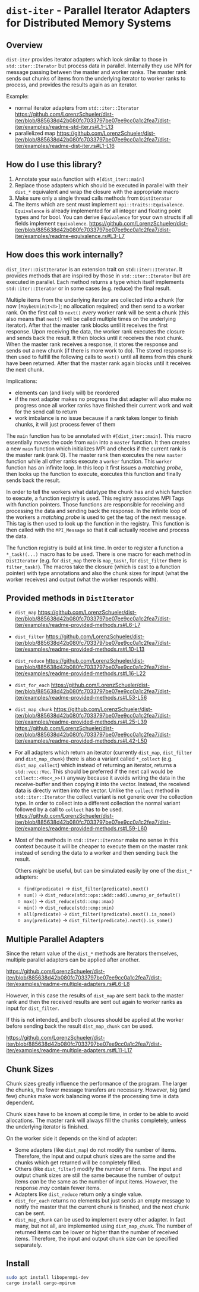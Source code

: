 # `dist-iter` - Parallel Iterator Adapters for Distributed Memory Systems

## Overview
`dist-iter` provides iterator adapters which look similar to those in `std::iter::Iterator` but process data in parallel.
Internally they use MPI for message passing between the master and worker ranks.
The master rank sends out chunks of items from the underlying iterator to worker ranks to process, and provides the results again as an iterator.

Example:
- normal iterator adapters from `std::iter::Iterator`
    https://github.com/LorenzSchueler/dist-iter/blob/885638d42b080fc7033797be07ee9cc0a1c2fea7/dist-iter/examples/readme-std-iter.rs#L1-L13
- parallelized map
    https://github.com/LorenzSchueler/dist-iter/blob/885638d42b080fc7033797be07ee9cc0a1c2fea7/dist-iter/examples/readme-dist-iter.rs#L1-L16

## How do I use this library?

1. Annotate your `main` function with `#[dist_iter::main]`
2. Replace those adapters which should be executed in parallel with their `dist_*` equivalent and wrap the closure with the appropriate macro
3. Make sure only a single thread calls methods from `DistIterator`
4. The items which are sent must implement `mpi::traits::Equivalence`. `Equivalence` is already implemented for all integer and floating point types and for bool. You can derive `Equivalence` for your own structs if all fields implement `Equivalence`.
    https://github.com/LorenzSchueler/dist-iter/blob/885638d42b080fc7033797be07ee9cc0a1c2fea7/dist-iter/examples/readme-equivalence.rs#L3-L7

## How does this work internally?

`dist_iter::DistIterator` is an extension trait on `std::iter::Iterator`.
It provides methods that are inspired by those in `std::iter::Iterator` but are executed in parallel.
Each method returns a type which itself implements `std::iter::Iterator` or in some cases (e.g. reduce) the final result.

Multiple items from the underlying iterator are collected into a chunk (for now `[MaybeUninit<T>]`; no allocation required) and then send to a worker rank.
On the first call to `next()` *every* worker rank will be sent a chunk (this also means that `next()` will be called multiple times on the underlying iterator).
After that the master rank blocks until it receives the first response.
Upon receiving the data, the worker rank executes the closure and sends back the result.
It then blocks until it receives the next chunk.
When the master rank receives a response, it stores the response and sends out a new chunk (if there is more work to do).
The stored response is then used to fulfill the following calls to `next()` until all items from this chunk have been returned.
After that the master rank again blocks until it receives the next chunk.

Implications:
- elements can (and likely will) be reordered
- if the next adapter makes no progress the dist adapter will also make no progress once all worker ranks have finished their current work and wait for the send call to return
- work imbalance is no issue because if a rank takes longer to finish chunks, it will just process fewer of them

The `main` function has to be annotated with `#[dist_iter::main]`.
This macro essentially moves the code from `main` into a `master` function.
It then creates a new `main` function which initializes MPI and checks if the current rank is the master rank (rank 0).
The master rank then executes the new `master` function while all other ranks execute a `worker` function.
This `worker` function has an infinite loop.
In this loop it first issues a *matching probe*, then looks up the function to execute, executes this function and finally sends back the result.

In order to tell the workers what datatype the chunk has and which function to execute, a function registry is used.
This registry associates MPI Tags with function pointers.
Those functions are responsible for receiving and processing the data and sending back the response. 
In the infinite loop of the workers a *matching probe* is used to get the tag of the next message.
This tag is then used to look up the function in the registry. 
This function is then called with the `MPI_Message` so that it call actually receive and process the data.

The function registry is build at link time.
In order to register a function a `*_task!(...)` macro has to be used.
There is one macro for each method in `DistIterator` (e.g. for `dist_map` there is `map_task!`, for `dist_filter` there is `filter_task!`).
The macros take the closure (which is cast to a function pointer) with type annotations and also the chunk sizes for input (what the worker receives) and output (what the worker responds with).

## Provided methods in `DistIterator`

- `dist_map`
    https://github.com/LorenzSchueler/dist-iter/blob/885638d42b080fc7033797be07ee9cc0a1c2fea7/dist-iter/examples/readme-provided-methods.rs#L6-L7
- `dist_filter`
    https://github.com/LorenzSchueler/dist-iter/blob/885638d42b080fc7033797be07ee9cc0a1c2fea7/dist-iter/examples/readme-provided-methods.rs#L10-L13
- `dist_reduce`
    https://github.com/LorenzSchueler/dist-iter/blob/885638d42b080fc7033797be07ee9cc0a1c2fea7/dist-iter/examples/readme-provided-methods.rs#L16-L22
- `dist_for_each`
    https://github.com/LorenzSchueler/dist-iter/blob/885638d42b080fc7033797be07ee9cc0a1c2fea7/dist-iter/examples/readme-provided-methods.rs#L53-L56
- `dist_map_chunk`
    https://github.com/LorenzSchueler/dist-iter/blob/885638d42b080fc7033797be07ee9cc0a1c2fea7/dist-iter/examples/readme-provided-methods.rs#L25-L39
    https://github.com/LorenzSchueler/dist-iter/blob/885638d42b080fc7033797be07ee9cc0a1c2fea7/dist-iter/examples/readme-provided-methods.rs#L42-L50
- For all adapters which return an iterator (currently `dist_map`, `dist_filter` and `dist_map_chunk`) there is also a variant called `*_collect` (e.g. `dist_map_collect`) which instead of returning an iterator, returns a `std::vec::Vec`. 
    This should be preferred if the next call would be `collect::<Vec<_>>()` anyway because it avoids writing the data in the receive-buffer and then copying it into the vector. 
    Instead, the received data is directly written into the vector.
    Unlike the `collect` method in `std::iter::Iterator` the collect variant is not generic over the collection type.
    In order to collect into a different collection the normal variant followed by a call to `collect` has to be used.
    https://github.com/LorenzSchueler/dist-iter/blob/885638d42b080fc7033797be07ee9cc0a1c2fea7/dist-iter/examples/readme-provided-methods.rs#L59-L60
- Most of the methods in `std::iter::Iterator` make no sense in this context because it will be cheaper to execute them on the master rank instead of sending the data to a worker and then sending back the result. 

    Others *might* be useful, but can be simulated easily by one of the `dist_*` adapters:
    - `find(predicate)` → `dist_filter(predicate).next()`
    - `sum()` → `dist_reduce(std::ops::Add::add).unwrap_or_default()`
    - `max()` → `dist_reduce(std::cmp::max)`
    - `min()` → `dist_reduce(std::cmp::min)`
    - `all(predicate)` → `dist_filter(!predicate).next().is_none()`
    - `any(predicate)` → `dist_filter(predicate).next().is_some()`

## Multiple Parallel Adapters

Since the return value of the `dist_*` methods are Iterators themselves, multiple parallel adapters can be applied after another.

https://github.com/LorenzSchueler/dist-iter/blob/885638d42b080fc7033797be07ee9cc0a1c2fea7/dist-iter/examples/readme-multiple-adapters.rs#L6-L8

However, in this case the results of `dist_map` are sent back to the master rank and then the received results are sent out again to worker ranks as input for `dist_filter`.

If this is not intended, and both closures should be applied at the worker before sending back the result `dist_map_chunk` can be used.

https://github.com/LorenzSchueler/dist-iter/blob/885638d42b080fc7033797be07ee9cc0a1c2fea7/dist-iter/examples/readme-multiple-adapters.rs#L11-L17

## Chunk Sizes

Chunk sizes greatly influence the performance of the program.
The larger the chunks, the fewer message transfers are necessary.
However, big (and few) chunks make work balancing worse if the processing time is data dependent.

Chunk sizes have to be known at compile time, in order to be able to avoid allocations. 
The master rank will always fill the chunks completely, unless the underlying iterator is finished.

On the worker side it depends on the kind of adapter:
- Some adapters (like `dist_map`) do not modify the number of items. 
Therefore, the input and output chunk sizes are the same and the chunks which get returned will be completely filled.
- Others (like `dist_filter`) modify the number of items. 
The input and output chunk sizes are still the same because the number of output items *can* be the same as the number of input items.
However, the response *may* contain fewer items.
- Adapters like `dist_reduce` return only a single value.
- `dist_for_each` returns no elements but just sends an empty message to notify the master that the current chunk is finished, and the next chunk can be sent.
- `dist_map_chunk` can be used to implement every other adapter. 
In fact many, but not all, are implemented using `dist_map_chunk`.
The number of returned items can be lower or higher than the number of received items.
Therefore, the input and output chunk size can be specified separately.

## Install

```sh
sudo apt install libopenmpi-dev
cargo install cargo-mpirun
```
